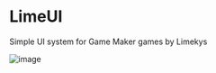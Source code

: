 # LimeUI
Simple UI system for Game Maker games by Limekys

![image](https://user-images.githubusercontent.com/58959645/221279325-87848fba-9047-4c57-850a-0a321dbada78.png)

